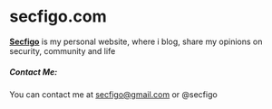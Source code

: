 # secfigo.com

[**Secfigo**](secfigo.com) is my personal website, where i blog, share my opinions on security, community and life

##### Contact Me:


You can contact me at secfigo@gmail.com or @secfigo 
